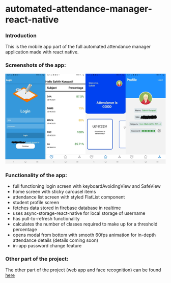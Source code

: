 # automated-attendance-manager-react-native

### Introduction
This is the mobile app part of the full automated attendance manager application made with react native.


### Screenshots of the app:


![app screenshot](./screenshots/Collage.png)



### Functionality of the app:

* full functioning login screen with keyboardAvoidingView and SafeView
* home screen with sticky carousel items
* attendance list screen with styled FlatList component
* student profile screen
* fetches data stored in firebase database in realtime
* uses async-storage-react-native for local storage of username
* has pull-to-refresh functionality
* calculates the number of classes required to make up for a threshold percentage
* opens modal from bottom with smooth 60fps animation for in-depth attendance details (details coming soon)
* in-app password change feature

### Other part of the project:
The other part of the project (web app and face recognition) can be found [here](https://github.com/Sahith02/automated-attendance-manager-web-app)